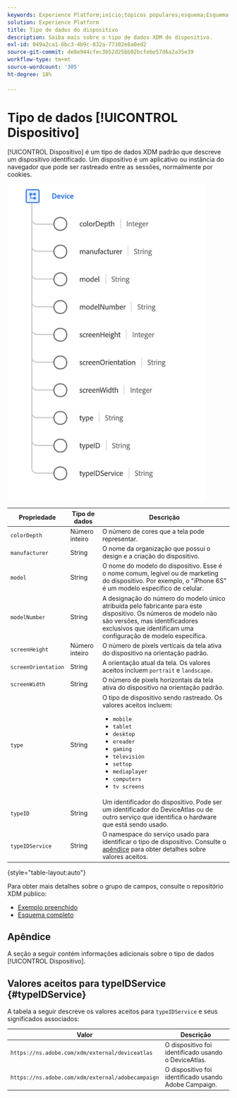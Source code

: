```yaml
---
keywords: Experience Platform;início;tópicos populares;esquema;Esquema;XDM;campos;esquemas;Esquemas;dispositivo;tipo de dados;tipo de dados;tipo de dados;
solution: Experience Platform
title: Tipo de dados do dispositivo
description: Saiba mais sobre o tipo de dados XDM do dispositivo.
exl-id: 049a2ca1-6bc3-4b9c-832a-77102e8a0ed2
source-git-commit: de8e944cfec3b52d25bb02bcfebe57d6a2a35e39
workflow-type: tm+mt
source-wordcount: '305'
ht-degree: 18%

---
```


# Tipo de dados [!UICONTROL Dispositivo]

[!UICONTROL Dispositivo] é um tipo de dados XDM padrão que descreve um dispositivo identificado. Um dispositivo é um aplicativo ou instância do navegador que pode ser rastreado entre as sessões, normalmente por cookies.

<img src="../images/data-types/device.png" width="450" /><br />

| Propriedade | Tipo de dados | Descrição |
| --- | --- | --- |
| `colorDepth` | Número inteiro | O número de cores que a tela pode representar. |
| `manufacturer` | String | O nome da organização que possui o design e a criação do dispositivo. |
| `model` | String | O nome do modelo do dispositivo. Esse é o nome comum, legível ou de marketing do dispositivo. Por exemplo, o &quot;iPhone 6S&quot; é um modelo específico de celular. |
| `modelNumber` | String | A designação do número do modelo único atribuída pelo fabricante para este dispositivo. Os números de modelo não são versões, mas identificadores exclusivos que identificam uma configuração de modelo específica. |
| `screenHeight` | Número inteiro | O número de pixels verticais da tela ativa do dispositivo na orientação padrão. |
| `screenOrientation` | String | A orientação atual da tela. Os valores aceitos incluem `portrait` e `landscape`. |
| `screenWidth` | String | O número de pixels horizontais da tela ativa do dispositivo na orientação padrão. |
| `type` | String | O tipo de dispositivo sendo rastreado. Os valores aceitos incluem: <ul><li>`mobile`</li><li>`tablet`</li><li>`desktop`</li><li>`ereader`</li><li>`gaming`</li><li>`television`</li><li>`settop`</li><li>`mediaplayer`</li><li>`computers`</li><li>`tv screens`</li></ul> |
| `typeID` | String | Um identificador do dispositivo. Pode ser um identificador do DeviceAtlas ou de outro serviço que identifica o hardware que está sendo usado. |
| `typeIDService` | String | O namespace do serviço usado para identificar o tipo de dispositivo. Consulte o [apêndice](#typeIDService) para obter detalhes sobre valores aceitos. |

{style="table-layout:auto"}

Para obter mais detalhes sobre o grupo de campos, consulte o repositório XDM público:

* [Exemplo preenchido](https://github.com/adobe/xdm/blob/master/components/datatypes/device.example.1.json)
* [Esquema completo](https://github.com/adobe/xdm/blob/master/components/datatypes/device.schema.json)

## Apêndice

A seção a seguir contém informações adicionais sobre o tipo de dados [!UICONTROL Dispositivo].

## Valores aceitos para typeIDService {#typeIDService}

A tabela a seguir descreve os valores aceitos para `typeIDService` e seus significados associados:

| Valor | Descrição |
| --- | --- |
| `https://ns.adobe.com/xdm/external/deviceatlas` | O dispositivo foi identificado usando o DeviceAtlas. |
| `https://ns.adobe.com/xdm/external/adobecampaign` | O dispositivo foi identificado usando Adobe Campaign. |
